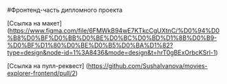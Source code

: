 #Фронтенд-часть дипломного проекта

[Ссылка на макет] (https://www.figma.com/file/6FMWkB94wE7KTkcCgUXtnC/%D0%94%D0%B8%D0%BF%D0%BB%D0%BE%D0%BC%D0%BD%D1%8B%D0%B9-%D0%BF%D1%80%D0%BE%D0%B5%D0%BA%D1%82?type=design&node-id=1%3A8436&mode=design&t=hrT0gBExOrbcKSrl-1)

[Ссылка на пулл-реквест] (https://github.com/SushaIvanova/movies-explorer-frontend/pull/2)
